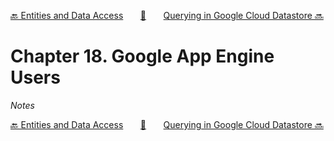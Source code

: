[🔙 Entities and Data Access][previous-chapter]&nbsp;&nbsp;&nbsp;&nbsp;&nbsp;&nbsp;&nbsp;[🏡][readme]&nbsp;&nbsp;&nbsp;&nbsp;&nbsp;&nbsp;&nbsp;[Querying in Google Cloud Datastore 🔜][upcoming-chapter]

# Chapter 18. Google App Engine Users

_Notes_

[🔙 Entities and Data Access][previous-chapter]&nbsp;&nbsp;&nbsp;&nbsp;&nbsp;&nbsp;&nbsp;[🏡][readme]&nbsp;&nbsp;&nbsp;&nbsp;&nbsp;&nbsp;&nbsp;[Querying in Google Cloud Datastore 🔜][upcoming-chapter]

[readme]: README.md
[previous-chapter]: ch17-entities-and-data-access.md
[upcoming-chapter]: ch19-querying-in-google-cloud-datastore.md